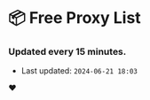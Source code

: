 # :package: Free Proxy List
### Updated every 15 minutes.

- Last updated: `2024-06-21 18:03`

:heart:
